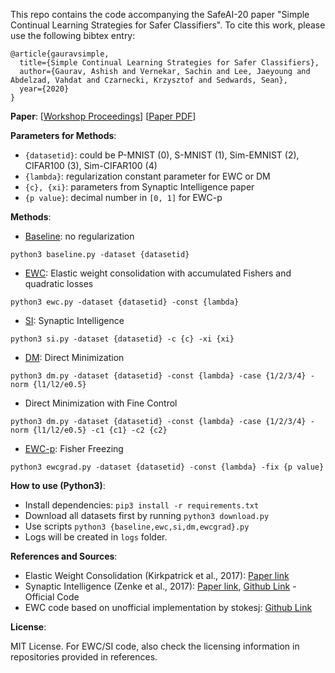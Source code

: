 This repo contains the code accompanying the SafeAI-20 paper "Simple Continual Learning Strategies for Safer Classifiers". To cite this work, please use the following bibtex entry:

```
@article{gauravsimple,
  title={Simple Continual Learning Strategies for Safer Classifiers},
  author={Gaurav, Ashish and Vernekar, Sachin and Lee, Jaeyoung and Abdelzad, Vahdat and Czarnecki, Krzysztof and Sedwards, Sean},
  year={2020}
}
```

**Paper**: [[Workshop Proceedings](http://ceur-ws.org/Vol-2560/)] [[Paper PDF](http://ceur-ws.org/Vol-2560/paper6.pdf)]

**Parameters for Methods**:
* `{datasetid}`: could be P-MNIST (0), S-MNIST (1), Sim-EMNIST (2), CIFAR100 (3), Sim-CIFAR100 (4)
* `{lambda}`: regularization constant parameter for EWC or DM
* `{c}, {xi}`: parameters from Synaptic Intelligence paper
* `{p value}`: decimal number in `[0, 1]` for EWC-p

**Methods**:
* <u>Baseline</u>: no regularization
```
python3 baseline.py -dataset {datasetid}
```
* <u>EWC</u>: Elastic weight consolidation with accumulated Fishers and quadratic losses
```
python3 ewc.py -dataset {datasetid} -const {lambda}
```
* <u>SI</u>: Synaptic Intelligence
```
python3 si.py -dataset {datasetid} -c {c} -xi {xi}
```
* <u>DM</u>: Direct Minimization
```
python3 dm.py -dataset {datasetid} -const {lambda} -case {1/2/3/4} -norm {l1/l2/e0.5}
```
* Direct Minimization with Fine Control
```
python3 dm.py -dataset {datasetid} -const {lambda} -case {1/2/3/4} -norm {l1/l2/e0.5} -c1 {c1} -c2 {c2}
```
* <u>EWC-p</u>: Fisher Freezing
```
python3 ewcgrad.py -dataset {datasetid} -const {lambda} -fix {p value}
```

**How to use (Python3)**:
* Install dependencies: `pip3 install -r requirements.txt`
* Download all datasets first by running `python3 download.py`
* Use scripts `python3 {baseline,ewc,si,dm,ewcgrad}.py`
* Logs will be created in `logs` folder.

**References and Sources**:
* Elastic Weight Consolidation (Kirkpatrick et al., 2017): [Paper link](https://www.pnas.org/content/114/13/3521.short)
* Synaptic Intelligence (Zenke et al., 2017): [Paper link](https://dl.acm.org/doi/10.5555/3305890.3306093), [Github Link](https://github.com/ganguli-lab/pathint) - Official Code
* EWC code based on unofficial implementation by stokesj: [Github Link](https://github.com/stokesj/EWC)

**License**:

MIT License. For EWC/SI code, also check the licensing information in repositories provided in references.
